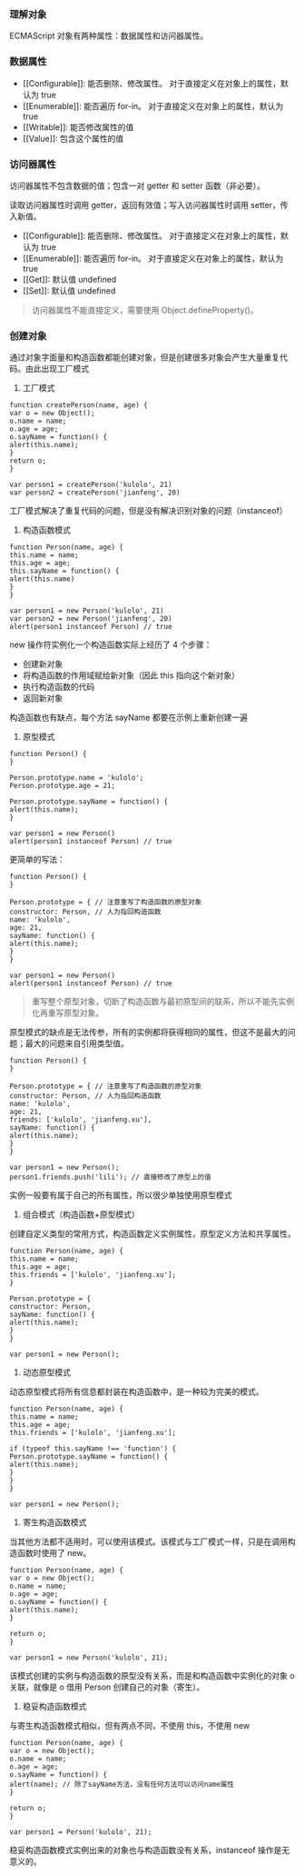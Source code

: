 ### 理解对象

ECMAScript 对象有两种属性：数据属性和访问器属性。

### 数据属性


* [[Configurable]]: 能否删除、修改属性。 对于直接定义在对象上的属性，默认为 true
* [[Enumerable]]: 能否遍历 for-in。 对于直接定义在对象上的属性，默认为 true
* [[Writable]]: 能否修改属性的值
* [[Value]]: 包含这个属性的值
### 访问器属性

访问器属性不包含数据的值；包含一对 getter 和 setter 函数（非必要）。

读取访问器属性时调用 getter，返回有效值；写入访问器属性时调用 setter，传入新值。


* [[Configurable]]: 能否删除、修改属性。 对于直接定义在对象上的属性，默认为 true
* [[Enumerable]]: 能否遍历 for-in。 对于直接定义在对象上的属性，默认为 true
* [[Get]]: 默认值 undefined
* [[Set]]: 默认值 undefined
>访问器属性不能直接定义，需要使用 Object.defineProperty()。
### 创建对象

通过对象字面量和构造函数都能创建对象，但是创建很多对象会产生大量重复代码。由此出现工厂模式


1. 工厂模式
```
function createPerson(name, age) {
var o = new Object();
o.name = name;
o.age = age;
o.sayName = function() {
alert(this.name);
}
return o;
}

var person1 = createPerson('kulolo', 21)
var person2 = createPerson('jianfeng', 20)
```
工厂模式解决了重复代码的问题，但是没有解决识别对象的问题（instanceof）


1. 构造函数模式
```
function Person(name, age) {
this.name = name;
this.age = age;
this.sayName = function() {
alert(this.name)
}
}

var person1 = new Person('kulolo', 21)
var person2 = new Person('jianfeng', 20)
alert(person1 instanceof Person) // true
```
new 操作符实例化一个构造函数实际上经历了 4 个步骤：


* 创建新对象
* 将构造函数的作用域赋给新对象（因此 this 指向这个新对象）
* 执行构造函数的代码
* 返回新对象

构造函数也有缺点，每个方法 sayName 都要在示例上重新创建一遍


1. 原型模式
```
function Person() {
}

Person.prototype.name = 'kulolo';
Person.prototype.age = 21;

Person.prototype.sayName = function() {
alert(this.name);
}

var person1 = new Person()
alert(person1 instanceof Person) // true
```
更简单的写法：

```
function Person() {
}

Person.prototype = { // 注意重写了构造函数的原型对象
constructor: Person, // 人为指回构造函数
name: 'kulolo',
age: 21,
sayName: function() {
alert(this.name);
}
}

var person1 = new Person()
alert(person1 instanceof Person) // true
```
>重写整个原型对象，切断了构造函数与最初原型间的联系，所以不能先实例化再重写原型对象。

原型模式的缺点是无法传参，所有的实例都将获得相同的属性，但这不是最大的问题；最大的问题来自引用类型值。

```
function Person() {
}

Person.prototype = { // 注意重写了构造函数的原型对象
constructor: Person, // 人为指回构造函数
name: 'kulolo',
age: 21,
friends: ['kulolo', 'jianfeng.xu'],
sayName: function() {
alert(this.name);
}
}

var person1 = new Person();
person1.friends.push('lili'); // 直接修改了原型上的值
```
实例一般要有属于自己的所有属性，所以很少单独使用原型模式


1. 组合模式（构造函数+原型模式）

创建自定义类型的常用方式，构造函数定义实例属性，原型定义方法和共享属性。

```
function Person(name, age) {
this.name = name;
this.age = age;
this.friends = ['kulolo', 'jianfeng.xu'];
}

Person.prototype = {
constructor: Person,
sayName: function() {
alert(this.name);
}
}

var person1 = new Person();
```

1. 动态原型模式

动态原型模式将所有信息都封装在构造函数中，是一种较为完美的模式。

```
function Person(name, age) {
this.name = name;
this.age = age;
this.friends = ['kulolo', 'jianfeng.xu'];

if (typeof this.sayName !== 'function') {
Person.prototype.sayName = function() {
alert(this.name);
}
}
}

var person1 = new Person();
```

1. 寄生构造函数模式

当其他方法都不适用时，可以使用该模式。该模式与工厂模式一样，只是在调用构造函数时使用了 new。

```
function Person(name, age) {
var o = new Object();
o.name = name;
o.age = age;
o.sayName = function() {
alert(this.name);
}

return o;
}

var person1 = new Person('kulolo', 21);
```
该模式创建的实例与构造函数的原型没有关系，而是和构造函数中实例化的对象 o 关联，就像是 o 借用 Person 创建自己的对象（寄生）。


1. 稳妥构造函数模式

与寄生构造函数模式相似，但有两点不同，不使用 this，不使用 new

```
function Person(name, age) {
var o = new Object();
o.name = name;
o.age = age;
o.sayName = function() {
alert(name); // 除了sayName方法，没有任何方法可以访问name属性
}

return o;
}

var person1 = Person('kulolo', 21);
```
稳妥构造函数模式实例出来的对象也与构造函数没有关系，instanceof 操作是无意义的。

